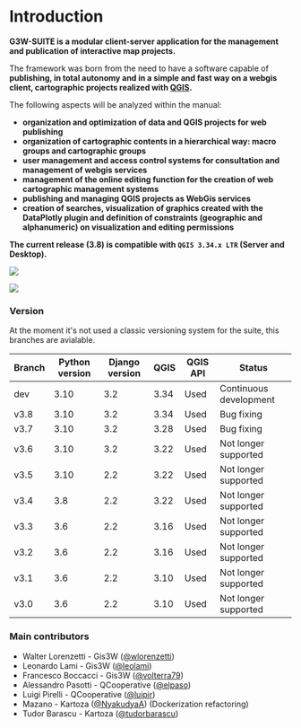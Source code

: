 # Introduction

**G3W-SUITE is a modular client-server application for the management and publication of interactive map projects.**

The framework was born from the need to have a software capable of **publishing, in total autonomy and in a simple and fast way on a webgis client, cartographic projects realized with [QGIS](https://qgis.org).**

The following aspects will be analyzed within the manual:
* **organization and optimization of data and QGIS projects for web publishing**
* **organization of cartographic contents in a hierarchical way: macro groups and cartographic groups**
* **user management and access control systems for consultation and management of webgis services**
* **management of the online editing function for the creation of web cartographic management systems**
* **publishing and managing QGIS projects as WebGis services**
* **creation of searches, visualization of graphics created with the DataPlotly plugin and definition of constraints (geographic and alphanumeric) on visualization and editing permissions**

**The current release (3.8) is compatible with `QGIS 3.34.x LTR` (Server and Desktop).**

![](images/manual/demo_qgis_project.png)

![](images/manual/demo_webgis_project.png)

### Version

At the moment it's not used a classic versioning system for the suite, this branches are avialable.

| Branch   | Python version | Django version | QGIS        | QGIS API | Status                 |
|----------|----------------|----------------|-------------|----------|------------------------|
| dev      | 3.10           | 3.2            | 3.34        | Used     | Continuous development |
| v3.8     | 3.10           | 3.2            | 3.34        | Used     | Bug fixing             |
| v3.7     | 3.10           | 3.2            | 3.28        | Used     | Bug fixing             |
| v3.6     | 3.10           | 3.2            | 3.22        | Used     | Not longer supported   |
| v3.5     | 3.10           | 2.2            | 3.22        | Used     | Not longer supported   |
| v3.4     | 3.8            | 2.2            | 3.22        | Used     | Not longer supported   |
| v3.3     | 3.6            | 2.2            | 3.16        | Used     | Not longer supported   |
| v3.2     | 3.6            | 2.2            | 3.16        | Used     | Not longer supported   |
| v3.1     | 3.6            | 2.2            | 3.10        | Used     | Not longer supported   |
| v3.0     | 3.6            | 2.2            | 3.10        | Used     | Not longer supported   |

### Main contributors
* Walter Lorenzetti - Gis3W ([@wlorenzetti](https://github.com/wlorenzetti))
* Leonardo Lami - Gis3W ([@leolami](https://github.com/leolami/))
* Francesco Boccacci - Gis3W ([@volterra79](https://github.com/volterra79))
* Alessandro Pasotti - QCooperative ([@elpaso](https://github.com/elpaso))
* Luigi Pirelli - QCooperative ([@luipir](https://github.com/luipir))
* Mazano - Kartoza ([@NyakudyaA](https://github.com/NyakudyaA)) (Dockerization refactoring)
* Tudor Barascu - Kartoza ([@tudorbarascu](https://github.com/tudorbarascu))
